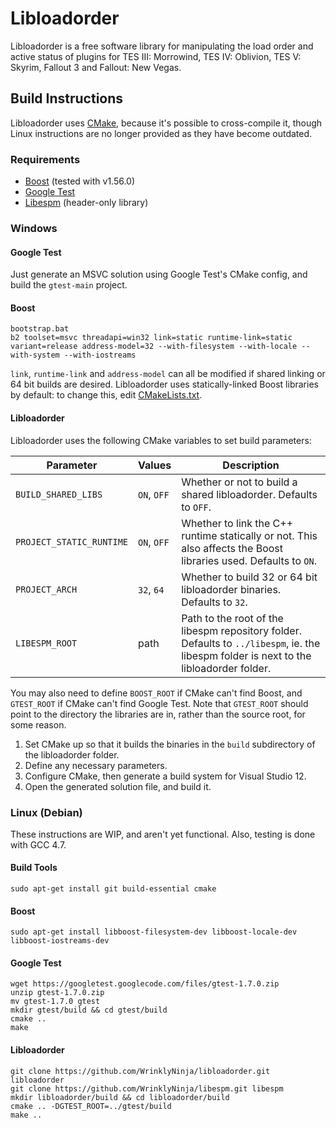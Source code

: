 # Libloadorder

Libloadorder is a free software library for manipulating the load order and active status of plugins for TES III: Morrowind, TES IV: Oblivion, TES V: Skyrim, Fallout 3 and Fallout: New Vegas.


## Build Instructions

Libloadorder uses [CMake](http://cmake.org), because it's possible to cross-compile it, though Linux instructions are no longer provided as they have become outdated.

### Requirements

* [Boost](http://www.boost.org) (tested with v1.56.0)
* [Google Test](https://code.google.com/p/googletest/)
* [Libespm](http://github.com/WrinklyNinja/libespm) (header-only library)

### Windows

#### Google Test

Just generate an MSVC solution using Google Test's CMake config, and build the `gtest-main` project.

#### Boost

```
bootstrap.bat
b2 toolset=msvc threadapi=win32 link=static runtime-link=static variant=release address-model=32 --with-filesystem --with-locale --with-system --with-iostreams
```

`link`, `runtime-link` and `address-model` can all be modified if shared linking or 64 bit builds are desired. Libloadorder uses statically-linked Boost libraries by default: to change this, edit [CMakeLists.txt](CMakeLists.txt).

#### Libloadorder

Libloadorder uses the following CMake variables to set build parameters:

Parameter | Values | Description
----------|--------|------------
`BUILD_SHARED_LIBS` | `ON`, `OFF` | Whether or not to build a shared libloadorder. Defaults to `OFF`.
`PROJECT_STATIC_RUNTIME` | `ON`, `OFF` | Whether to link the C++ runtime statically or not. This also affects the Boost libraries used. Defaults to `ON`.
`PROJECT_ARCH` | `32`, `64` | Whether to build 32 or 64 bit libloadorder binaries. Defaults to `32`.
`LIBESPM_ROOT` | path | Path to the root of the libespm repository folder. Defaults to `../libespm`, ie. the libespm folder is next to the libloadorder folder.

You may also need to define `BOOST_ROOT` if CMake can't find Boost, and `GTEST_ROOT` if CMake can't find Google Test. Note that `GTEST_ROOT` should point to the directory the libraries are in, rather than the source root, for some reason.

1. Set CMake up so that it builds the binaries in the `build` subdirectory of the libloadorder folder.
2. Define any necessary parameters.
3. Configure CMake, then generate a build system for Visual Studio 12.
4. Open the generated solution file, and build it.

### Linux (Debian)

These instructions are WIP, and aren't yet functional. Also, testing is done with GCC 4.7.

#### Build Tools

```
sudo apt-get install git build-essential cmake
```

#### Boost

```
sudo apt-get install libboost-filesystem-dev libboost-locale-dev libboost-iostreams-dev
```

#### Google Test

```
wget https://googletest.googlecode.com/files/gtest-1.7.0.zip
unzip gtest-1.7.0.zip
mv gtest-1.7.0 gtest
mkdir gtest/build && cd gtest/build
cmake ..
make
```

#### Libloadorder

```
git clone https://github.com/WrinklyNinja/libloadorder.git libloadorder
git clone https://github.com/WrinklyNinja/libespm.git libespm
mkdir libloadorder/build && cd libloadorder/build
cmake .. -DGTEST_ROOT=../gtest/build
make ..
```

